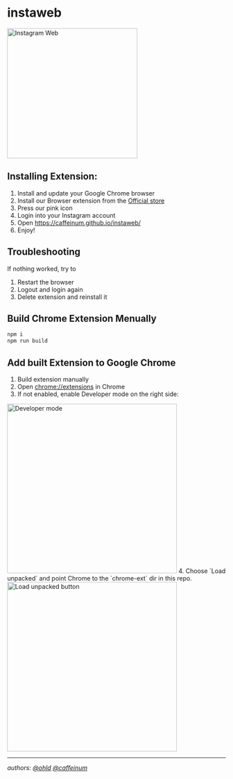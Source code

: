 # instaweb

<img width="300" alt="Instagram Web" src="https://user-images.githubusercontent.com/1909384/52903490-47be0d00-322f-11e9-954c-9035f4d9ac7f.png">

## Installing Extension:

1. Install and update your Google Chrome browser
2. Install our Browser extension from the [Official store](https://chrome.google.com/webstore/detail/instagram-yourself/njonkbhnmmjgancfbncekpgkmidhbbpo)
3. Press our pink icon
6. Login into your Instagram account
7. Open https://caffeinum.github.io/instaweb/
8. Enjoy!

## Troubleshooting

If nothing worked, try to 

1. Restart the browser
2. Logout and login again
3. Delete extension and reinstall it

## Build Chrome Extension Menually

``` bash
npm i
npm run build
```

## Add built Extension to Google Chrome

1. Build extension manually
2. Open [chrome://extensions](chrome://extensions) in Chrome
3. If not enabled, enable Developer mode on the right side:
<img width="391" alt="Developer mode" src="https://user-images.githubusercontent.com/1909384/52903546-0ed26800-3230-11e9-8ae1-e0c2e5070191.png">
4. Choose `Load unpacked` and point Chrome to the `chrome-ext` dir in this repo.
<img width="391" alt="Load unpacked button" src="https://user-images.githubusercontent.com/1909384/52903494-53a9cf00-322f-11e9-9c29-29540586cecb.png">

----------
*authors: [@ohld](https://github.com/ohld) [@caffeinum](https://github.com/caffeinum)*
